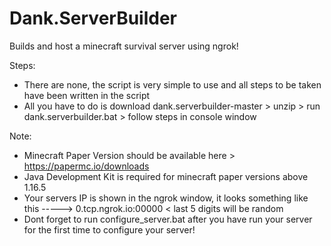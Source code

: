 # Dank.ServerBuilder
Builds and host a minecraft survival server using ngrok!

Steps:
- There are none, the script is very simple to use and all steps to be taken have been written in the script
- All you have to do is download dank.serverbuilder-master > unzip > run dank.serverbuilder.bat > follow steps in console window

Note:
- Minecraft Paper Version should be available here > https://papermc.io/downloads
- Java Development Kit is required for minecraft paper versions above 1.16.5
- Your servers IP is shown in the ngrok window, it looks something like this -----> 0.tcp.ngrok.io:00000 < last 5 digits will be random
- Dont forget to run configure_server.bat after you have run your server for the first time to configure your server!
